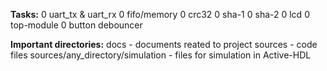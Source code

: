 **Tasks:**
0 uart_tx & uart_rx
0 fifo/memory
0 crc32
0 sha-1
0 sha-2
0 lcd
0 top-module
	0 button debouncer

**Important directories:**
docs - documents reated to project
sources - code files
sources/any_directory/simulation - files for simulation in Active-HDL